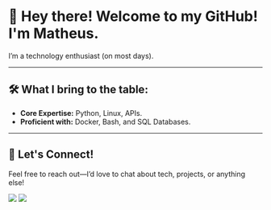 # 👋 Hey there! Welcome to my GitHub! I'm Matheus.

I’m a technology enthusiast (on most days). 

---

## 🛠️ What I bring to the table:  

- **Core Expertise:** Python, Linux, APIs.
- **Proficient with:** Docker, Bash, and SQL Databases.  

---

## 💼 Let's Connect!

Feel free to reach out—I’d love to chat about tech, projects, or anything else!  
<div>
<a href="https://www.linkedin.com/in/matheus-vargas-013055215/" target="_blank"><img src="https://img.shields.io/badge/-LinkedIn-%230077B5.svg?style=for-the-badge&logo=Linkedin&logoColor=white" target="_blank"></a>
<a href="mailto:matheusvargas042@gmail.com"><img src="https://img.shields.io/badge/Gmail-D14836?style=for-the-badge&logo=gmail&logoColor=white" target="_blank"></a>
</div>
